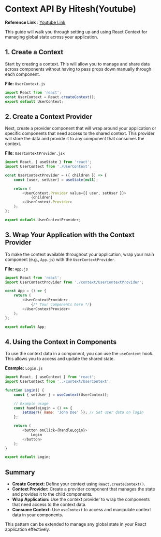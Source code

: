 # Context API By Hitesh(Youtube)

**Reference Link** : [Youtube Link](https://www.youtube.com/watch?v=aAcI_FdfkA8&t=12s)

This guide will walk you through setting up and using React Context for managing global state across your application.

## 1. Create a Context

Start by creating a context. This will allow you to manage and share data across components without having to pass props down manually through each component.

**File:** `UserContext.js`

```javascript
import React from 'react';
const UserContext = React.createContext();
export default UserContext;
```

## 2. Create a Context Provider

Next, create a provider component that will wrap around your application or specific components that need access to the shared context. This provider will store the data and provide it to any component that consumes the context.

**File:** `UserContextProvider.jsx`

```javascript
import React, { useState } from 'react';
import UserContext from './UserContext';

const UserContextProvider = ({ children }) => {
    const [user, setUser] = useState(null);

    return (
        <UserContext.Provider value={{ user, setUser }}>
            {children}
        </UserContext.Provider>
    );
};

export default UserContextProvider;
```

## 3. Wrap Your Application with the Context Provider

To make the context available throughout your application, wrap your main component (e.g., `App.js`) with the `UserContextProvider`.

**File:** `App.js`

```javascript
import React from 'react';
import UserContextProvider from './context/UserContextProvider';

const App = () => {
    return (
        <UserContextProvider>
            {/* Your components here */}
        </UserContextProvider>
    );
};

export default App;
```

## 4. Using the Context in Components

To use the context data in a component, you can use the `useContext` hook. This allows you to access and update the shared state.

**Example:** `Login.js`

```javascript
import React, { useContext } from 'react';
import UserContext from '../context/UserContext';

function Login() {
    const { setUser } = useContext(UserContext);

    // Example usage
    const handleLogin = () => {
        setUser({ name: 'John Doe' }); // Set user data on login
    };

    return (
        <button onClick={handleLogin}>
            Login
        </button>
    );
}

export default Login;
```

## Summary

- **Create Context:** Define your context using `React.createContext()`.
- **Context Provider:** Create a provider component that manages the state and provides it to the child components.
- **Wrap Application:** Use the context provider to wrap the components that need access to the context data.
- **Consume Context:** Use `useContext` to access and manipulate context data in your components.

This pattern can be extended to manage any global state in your React application effectively.
